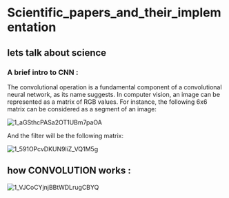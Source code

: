 # Scientific_papers_and_their_implementation

## lets talk about science

### A brief intro to CNN :
The convolutional operation is a fundamental component of a convolutional neural network, as its name suggests. In computer vision, an image can be represented as a matrix of RGB values. For instance, the following 6x6 matrix can be considered as a segment of an image:

![1_aGSthcPASa2OT1UBm7paOA](https://user-images.githubusercontent.com/92921252/231789798-484be4ac-bea0-4396-80e8-d8301cb7f9d2.png)


And the filter will be the following matrix:


![1_591OPcvDKUN9liZ_VQ1M5g](https://user-images.githubusercontent.com/92921252/231789869-3081a327-7187-4897-8e18-962dcf906d4f.png)


## how CONVOLUTION works :
![1_VJCoCYjnjBBtWDLrugCBYQ](https://user-images.githubusercontent.com/92921252/231789315-db1860ba-c4aa-4f6c-818e-bb78837ab39e.gif)


